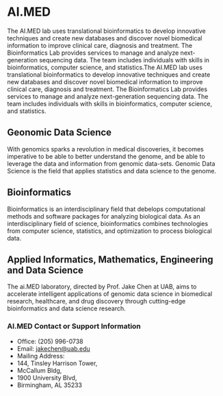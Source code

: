# AI.MED

The AI.MED lab uses translational bioinformatics to develop innovative techniques and create new databases and discover novel biomedical information to improve clinical care, diagnosis and treatment. The Bioinformatics Lab provides services to manage and analyze next-generation sequencing data. The team includes individuals with skills in bioinformatics, computer science, and statistics.The AI.MED lab uses translational bioinformatics to develop innovative techniques and create new databases and discover novel biomedical information to improve clinical care, diagnosis and treatment. The Bioinformatics Lab provides services to manage and analyze next-generation sequencing data. The team includes individuals with skills in bioinformatics, computer science, and statistics.



## Geonomic Data Science 

With genomics sparks a revolution in medical discoveries, it becomes imperative to be able to better understand the genome, and be able to leverage the data and information from genomic data-sets. Genomic Data Science is the field that applies statistics and data science to the genome.


## Bioinformatics

Bioinformatics is an interdisciplinary field that debelops computational methods and software packages for analyzing biological data. As an interdisciplinary field of science, bioinformatics combines technologies from computer science, statistics, and optimization to process biological data.


## Applied Informatics, Mathematics, Engineering and Data Science 

The ai.MED laboratory, directed by Prof. Jake Chen at UAB, aims to accelerate intelligent applications of genomic data science in biomedical research, healthcare, and drug discovery through cutting-edge bioinformatics and data science research.


### AI.MED Contact or Support Information

- Office: (205) 996-0738
- Email: jakechen@uab.edu 
- Mailing Address:
- 144, Tinsley Harrison Tower, 
- McCallum Bldg, 
- 1900 University Blvd, 
- Birmingham, AL 35233

